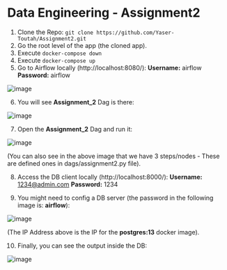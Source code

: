 # Data Engineering - Assignment2

1. Clone the Repo: `git clone https://github.com/Yaser-Toutah/Assignment2.git`
2. Go the root level of the app (the cloned app).
3. Execute `docker-compose down`
4. Execute `docker-compose up`
5. Go to Airflow locally (http://localhost:8080/): **Username:** airflow **Password:** airflow

![image](https://user-images.githubusercontent.com/83183385/120042841-87c9e800-c013-11eb-9e83-367ba5301bc3.png)

6. You will see **Assignment_2** Dag is there:

![image](https://user-images.githubusercontent.com/83183385/120042959-c65fa280-c013-11eb-9234-931a9e62762d.png)

7. Open the **Assignment_2** Dag and run it:

![image](https://user-images.githubusercontent.com/83183385/120043103-07f04d80-c014-11eb-898d-7a0b709f5d62.png)

(You can also see in the above image that we have 3 steps/nodes - These are defined ones in dags/assignment2.py file).

8. Access the DB client locally (http://localhost:8000/): **Username:** 1234@admin.com **Password:** 1234

9. You might need to config a DB server (the password in the following image is: **airflow**):

![image](https://user-images.githubusercontent.com/83183385/120043402-8e0c9400-c014-11eb-99ee-dd30cba30852.png)

(The IP Address above is the IP for the **postgres:13** docker image).

10. Finally, you can see the output inside the DB:

![image](https://user-images.githubusercontent.com/83183385/120043521-c7dd9a80-c014-11eb-82d8-58c146f87c5e.png)



